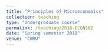 ```yaml
---
title: "Principles of Microeconomics"
collection: teaching
type: "Undergraduate course"
permalink: /teaching/2018-ECON102
date: "Spring semester 2018"
venue: "CWRU"
---
```

